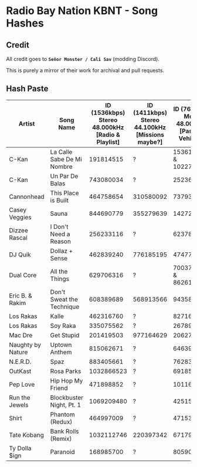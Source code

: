 # Radio Bay Nation KBNT - Song Hashes

## Credit

All credit goes to **`Señor Monster / Cali Sav`** (modding Discord).

This is purely a mirror of their work for archival and pull requests.

## Hash Paste

| Artist            | Song Name                  | ID (1536kbps)<br/>Stereo 48.000kHz<br/>[Radio & Playlist] | ID (1411kbps)<br/>Stereo 44.100kHz<br/>[Missions maybe?] | ID (768kbps)<br/>Mono 48.000kHz</br>[Passing Vehicles] |
| ----------------- | -------------------------- | --------------------------------------------------------- | -------------------------------------------------------- | ------------------------------------------------------ |
| C-Kan             | La Calle Sabe De Mi Nombre | 191814515                                                 | ?                                                        | 153619937 & 1022754608                                 |
| C-Kan             | Un Par De Balas            | 743080034                                                 | ?                                                        | 252362135                                              |
| Cannonhead        | This Place is Built        | 464758654                                                 | 310580092                                                | 737930232                                              |
| Casey Veggies     | Sauna                      | 844690779                                                 | 355279639                                                | 142720008                                              |
| Dizzee Rascal     | I Don't Need a Reason      | 256233116                                                 | ?                                                        | 623787127                                              |
| DJ Quik           | Dollaz + Sense             | 462839240                                                 | 776185195                                                | 474770251                                              |
| Dual Core         | All the Things             | 629706316                                                 | ?                                                        | 700375076 & 862613107                                  |
| Eric B. & Rakim   | Don't Sweat the Technique  | 608389689                                                 | 568913566                                                | 943587862                                              |
| Los Rakas         | Kalle                      | 462316760                                                 | ?                                                        | 827169442                                              |
| Los Rakas         | Soy Raka                   | 335075562                                                 | ?                                                        | 267897338                                              |
| Mac Dre           | Get Stupid                 | 201419503                                                 | 977164629                                                | 206276487                                              |
| Naughty by Nature | Uptown Anthem              | 815062671                                                 | ?                                                        | 646391176                                              |
| N.E.R.D.          | Spaz                       | 883405661                                                 | ?                                                        | 762832990                                              |
| OutKast           | Rosa Parks                 | 1032866523                                                | ?                                                        | 691852245                                              |
| Pep Love          | Hip Hop My Friend          | 471898852                                                 | ?                                                        | 1011627328                                             |
| Run the Jewels    | Blockbuster Night, Pt. 1   | 1069209480                                                | ?                                                        | 425151011                                              |
| Shirt             | Phantom (Redux)            | 464997009                                                 | ?                                                        | 4715355                                                |
| Tate Kobang       | Bank Rolls (Remix)         | 1032112746                                                | 220397342                                                | 671794653                                              |
| Ty Dolla $ign     | Paranoid                   | 168985700                                                 | ?                                                        | 805906295                                              |
